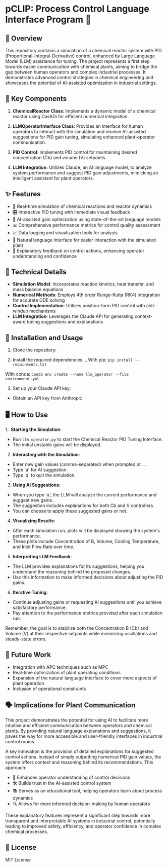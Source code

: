 # pCLIP: Process Control Language Interface Program 📎

## 🌟 Overview

This repository contains a simulation of a chemical reactor system with PID (Proportional-Integral-Derivative) control, enhanced by Large Language Model (LLM) assistance for tuning. The project represents a first step towards easier communication with chemical plants, aiming to bridge the gap between human operators and complex industrial processes. It demonstrates advanced control strategies in chemical engineering and showcases the potential of AI-assisted optimization in industrial settings.

## 🔧 Key Components

1. **ChemicalReactor Class**: Implements a dynamic model of a chemical reactor using CasADi for efficient numerical integration.

2. **LLMOperatorInterface Class**: Provides an interface for human operators to interact with the simulation and receive AI-assisted suggestions for PID gain tuning, simulating enhanced plant-operator communication.

3. **PID Control**: Implements PID control for maintaining desired concentration (Cb) and volume (V) setpoints.

4. **LLM Integration**: Utilizes Claude, an AI language model, to analyze system performance and suggest PID gain adjustments, mimicking an intelligent assistant for plant operators.

## ✨ Features

- 🔄 Real-time simulation of chemical reactions and reactor dynamics
- 🎛️ Interactive PID tuning with immediate visual feedback
- 🤖 AI-assisted gain optimization using state-of-the-art language models
- 📊 Comprehensive performance metrics for control quality assessment
- 📈 Data logging and visualization tools for analysis
- 💬 Natural language interface for easier interaction with the simulated plant
- 🧠 Explanatory feedback on control actions, enhancing operator understanding and confidence

## 🔬 Technical Details

- **Simulation Model**: Incorporates reaction kinetics, heat transfer, and mass balance equations
- **Numerical Methods**: Employs 4th order Runge-Kutta (RK4) integration for accurate ODE solving
- **Control Implementation**: Utilizes position-form PID control with anti-windup mechanisms
- **LLM Integration**: Leverages the Claude API for generating context-aware tuning suggestions and explanations

## 🚀 Installation and Usage

1. Clone the repository:

2. Install the required dependencies:
_
With pip:
``pip install --requirments.txt``

With conda:
``conda env create --name llm_operator --file environment.yml``

3. Set up your Claude API key:
- Obtain an API key from Anthropic

## 🖥️ How to Use

1.. **Starting the Simulation**: 
- Run `llm_operator.py` to start the Chemical Reactor PID Tuning Interface.
- The initial unstable gains will be displayed.

2. **Interacting with the Simulation**:
- Enter new gain values (comma-separated) when prompted or ...
- Type 'a' for AI suggestion.
- Type 'q' to quit the simulation.

3. **Using AI Suggestions**:
- When you type 'a', the LLM will analyze the current performance and suggest new gains.
- The suggestion includes explanations for both Cb and V controllers.
- You can choose to apply these suggested gains or not.

4. **Visualizing Results**:
- After each simulation run, plots will be displayed showing the system's performance.
- These plots include Concentration of B, Volume, Cooling Temperature, and Inlet Flow Rate over time.

5. **Interpreting LLM Feedback**:
- The LLM provides explanations for its suggestions, helping you understand the reasoning behind the proposed changes.
- Use this information to make informed decisions about adjusting the PID gains.

6. **Iterative Tuning**:
- Continue adjusting gains or requesting AI suggestions until you achieve satisfactory performance.
- Pay attention to the performance metrics provided after each simulation run.

Remember, the goal is to stabilize both the Concentration B (Cb) and Volume (V) at their respective setpoints while minimizing oscillations and steady-state errors.

## 🔮 Future Work

- Integration with APC techniques such as MPC
- Real-time optimization of plant operating conditions
- Expansion of the natural language interface to cover more aspects of plant operation
- Inclusion of operational constraints 


## 🗣️ Implications for Plant Communication

This project demonstrates the potential for using AI to facilitate more intuitive and efficient communication between operators and chemical plants. By providing natural language explanations and suggestions, it paves the way for more accessible and user-friendly interfaces in industrial control rooms. 

A key innovation is the provision of detailed explanations for suggested control actions. Instead of simply outputting numerical PID gain values, the system offers context and reasoning behind its recommendations. This approach:

- 🧠 Enhances operator understanding of control decisions
- 🛠️ Builds trust in the AI-assisted control system
- 📚 Serves as an educational tool, helping operators learn about process dynamics
- 🔍 Allows for more informed decision-making by human operators

These explanatory features represent a significant step towards more transparent and interpretable AI systems in industrial control, potentially leading to improved safety, efficiency, and operator confidence in complex chemical processes.

## 📄 License

MIT License